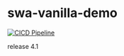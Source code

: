 # swa-vanilla-demo

[![CICD Pipeline](https://github.com/AravindKumarjoshi/swa-vanilla-demo/actions/workflows/cicd.yml/badge.svg?branch=main)](https://github.com/AravindKumarjoshi/swa-vanilla-demo/actions/workflows/cicd.yml)

release 4.1